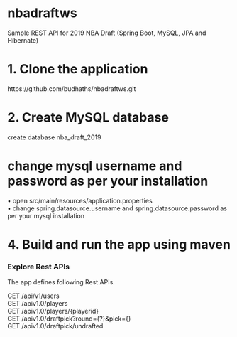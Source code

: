 # nbadraftws
Sample REST API for 2019 NBA Draft (Spring Boot, MySQL, JPA and Hibernate)

<h1>1. Clone the application </h1>
https://github.com/budhaths/nbadraftws.git

<h1>2. Create MySQL database</h1>
create database nba_draft_2019

<h1>change mysql username and password as per your installation</h1>
  •	open src/main/resources/application.properties <br>
  •	change spring.datasource.username and spring.datasource.password as per your mysql installation <br>

<h1>4. Build and run the app using maven</h1>

<h3>Explore Rest APIs </h3>
The app defines following Rest APIs.<br>

GET /api/v1/users    <br>
GET /apiv1.0/players  <br>
GET /apiv1.0/players/{playerid}  <br>
GET /apiv1.0/draftpick?round={?}&pick={}  <br>
GET /apiv1.0/draftpick/undrafted <br>
